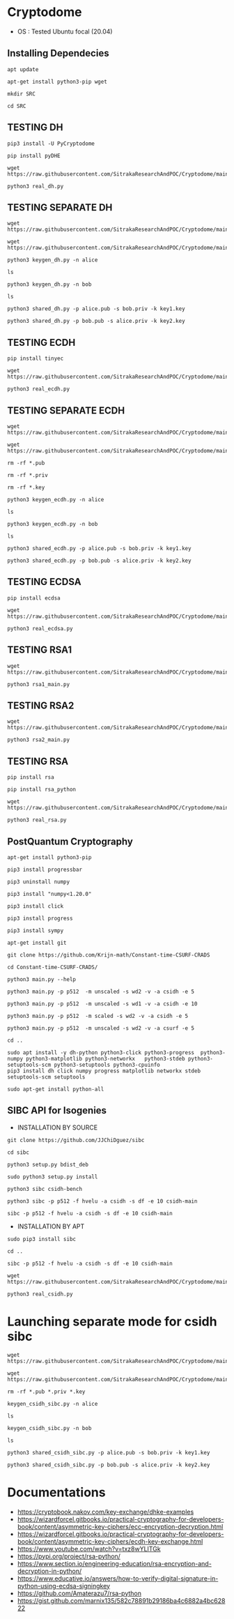 # Cryptodome
* OS : Tested Ubuntu focal (20.04)

## Installing Dependecies
```
apt update
```
```
apt-get install python3-pip wget
```
```
mkdir SRC
```
```
cd SRC
```


##  TESTING DH
```
pip3 install -U PyCryptodome
```
```
pip install pyDHE
```
```
wget https://raw.githubusercontent.com/SitrakaResearchAndPOC/Cryptodome/main/real_dh.py
```
```
python3 real_dh.py 
```

## TESTING SEPARATE DH
```
wget https://raw.githubusercontent.com/SitrakaResearchAndPOC/Cryptodome/main/keygen_dh.py
```
```
wget  https://raw.githubusercontent.com/SitrakaResearchAndPOC/Cryptodome/main/shared_dh.py
```
```
python3 keygen_dh.py -n alice
```
```
ls
```
```
python3 keygen_dh.py -n bob
```
```
ls
```
```
python3 shared_dh.py -p alice.pub -s bob.priv -k key1.key
```
```
python3 shared_dh.py -p bob.pub -s alice.priv -k key2.key
```

## TESTING ECDH
```
pip install tinyec
```
```
wget https://raw.githubusercontent.com/SitrakaResearchAndPOC/Cryptodome/main/real_ecdh.py
```
```
python3 real_ecdh.py 
```
## TESTING SEPARATE ECDH

```
wget https://raw.githubusercontent.com/SitrakaResearchAndPOC/Cryptodome/main/keygen_ecdh.py
```
```
wget  https://raw.githubusercontent.com/SitrakaResearchAndPOC/Cryptodome/main/shared_ecdh.py
```
```
rm -rf *.pub
```
```
rm -rf *.priv
```
```
rm -rf *.key
```
```
python3 keygen_ecdh.py -n alice
```
```
ls
```
```
python3 keygen_ecdh.py -n bob
```
```
ls
```
```
python3 shared_ecdh.py -p alice.pub -s bob.priv -k key1.key
```
```
python3 shared_ecdh.py -p bob.pub -s alice.priv -k key2.key
```
## TESTING ECDSA
```
pip install ecdsa
```
```
wget  https://raw.githubusercontent.com/SitrakaResearchAndPOC/Cryptodome/main/real_ecdsa.py
```
```
python3 real_ecdsa.py
```

## TESTING RSA1
```
wget  https://raw.githubusercontent.com/SitrakaResearchAndPOC/Cryptodome/main/rsa1_main.py
```
```
python3 rsa1_main.py
```


## TESTING RSA2

```
wget  https://raw.githubusercontent.com/SitrakaResearchAndPOC/Cryptodome/main/rsa2_main.py
```
```
python3 rsa2_main.py
```

## TESTING RSA
```
pip install rsa
```
```
pip install rsa_python
```
```
wget  https://raw.githubusercontent.com/SitrakaResearchAndPOC/Cryptodome/main/real_rsa.py
```
```
python3 real_rsa.py
```

## PostQuantum Cryptography
```
apt-get install python3-pip
```
```
pip3 install progressbar
```
```
pip3 uninstall numpy
```
```
pip3 install "numpy<1.20.0"
```
```
pip3 install click
```
```
pip3 install progress
```
```
pip3 install sympy
```
```
apt-get install git
```
```
git clone https://github.com/Krijn-math/Constant-time-CSURF-CRADS
```
```
cd Constant-time-CSURF-CRADS/
```
```
python3 main.py --help
```
```
python3 main.py -p p512  -m unscaled -s wd2 -v -a csidh -e 5
```
```
python3 main.py -p p512  -m unscaled -s wd1 -v -a csidh -e 10
```
```
python3 main.py -p p512  -m scaled -s wd2 -v -a csidh -e 5
```
```
python3 main.py -p p512  -m unscaled -s wd2 -v -a csurf -e 5
```
```
cd ..
```
```
sudo apt install -y dh-python python3-click python3-progress  python3-numpy python3-matplotlib python3-networkx   python3-stdeb python3-setuptools-scm python3-setuptools python3-cpuinfo
pip3 install dh click numpy progress matplotlib networkx stdeb setuptools-scm setuptools
```
```
sudo apt-get install python-all
```
## SIBC API for Isogenies
* INSTALLATION BY SOURCE
``` 
git clone https://github.com/JJChiDguez/sibc
```
```
cd sibc
```
```
python3 setup.py bdist_deb
```
```
sudo python3 setup.py install
```
```
python3 sibc csidh-bench
```
```
python3 sibc -p p512 -f hvelu -a csidh -s df -e 10 csidh-main
```
```
sibc -p p512 -f hvelu -a csidh -s df -e 10 csidh-main
```

* INSTALLATION BY APT 
```
sudo pip3 install sibc
```
```
cd ..
```
```
sibc -p p512 -f hvelu -a csidh -s df -e 10 csidh-main
```
```
wget https://raw.githubusercontent.com/SitrakaResearchAndPOC/Cryptodome/main/real_csidh.py
```
```
python3 real_csidh.py 
```
# Launching separate mode for csidh sibc
```
wget https://raw.githubusercontent.com/SitrakaResearchAndPOC/Cryptodome/main/keygen_csidh_sibc.py
```
```
wget https://raw.githubusercontent.com/SitrakaResearchAndPOC/Cryptodome/main/shared_csidh_sibc.py
```
```
rm -rf *.pub *.priv *.key
```
```
keygen_csidh_sibc.py -n alice
```
```
ls
```
```
keygen_csidh_sibc.py -n bob
```
```
ls
```
```
python3 shared_csidh_sibc.py -p alice.pub -s bob.priv -k key1.key
```
```
python3 shared_csidh_sibc.py -p bob.pub -s alice.priv -k key2.key
```


# Documentations
* https://cryptobook.nakov.com/key-exchange/dhke-examples
* https://wizardforcel.gitbooks.io/practical-cryptography-for-developers-book/content/asymmetric-key-ciphers/ecc-encryption-decryption.html
* https://wizardforcel.gitbooks.io/practical-cryptography-for-developers-book/content/asymmetric-key-ciphers/ecdh-key-exchange.html
* https://www.youtube.com/watch?v=txz8wYLITGk
* https://pypi.org/project/rsa-python/
* https://www.section.io/engineering-education/rsa-encryption-and-decryption-in-python/
* https://www.educative.io/answers/how-to-verify-digital-signature-in-python-using-ecdsa-signingkey
* https://github.com/Amaterazu7/rsa-python
* https://gist.github.com/marnix135/582c78891b29186ba4c6882a4bc62822

